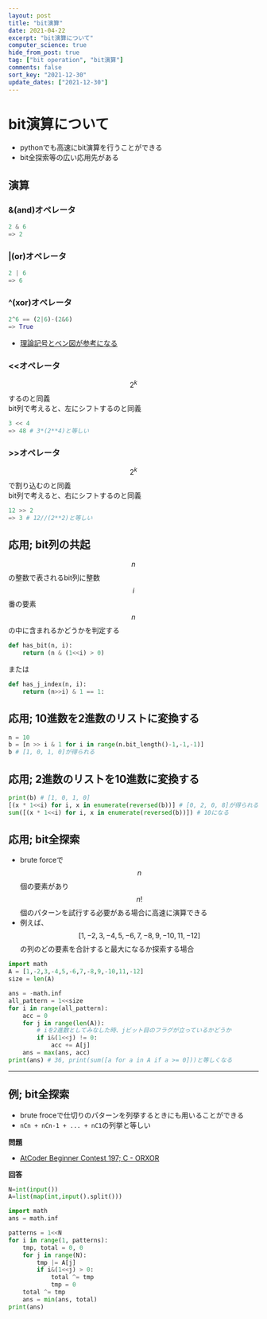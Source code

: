 ```yaml
---
layout: post
title: "bit演算"
date: 2021-04-22
excerpt: "bit演算について"
computer_science: true
hide_from_post: true
tag: ["bit operation", "bit演算"]
comments: false
sort_key: "2021-12-30"
update_dates: ["2021-12-30"]
---
```


# bit演算について
 - pythonでも高速にbit演算を行うことができる  
 - bit全探索等の広い応用先がある  

## 演算

### &(and)オペレータ

```python
2 & 6 
=> 2
```

### |(or)オペレータ

```python
2 | 6
=> 6
```

### ^(xor)オペレータ

```python
2^6 == (2|6)-(2&6)
=> True
```
 - [理論記号とベン図が参考になる](http://www.eonet.ne.jp/~imagawa/denki_kiso/ronrikairo.html)

### <<オペレータ

$$2^k$$するのと同義  
bit列で考えると、左にシフトするのと同義  

```python
3 << 4
=> 48 # 3*(2**4)と等しい
```

### >>オペレータ

$$2^k$$で割り込むのと同義  
bit列で考えると、右にシフトするのと同義  

```python
12 >> 2
=> 3 # 12//(2**2)と等しい
```


## 応用; bit列の共起

$$n$$の整数で表されるbit列に整数$$i$$番の要素$$n$$の中に含まれるかどうかを判定する  

```python
def has_bit(n, i):
    return (n & (1<<i) > 0)
```

または

```python
def has_j_index(n, i):
    return (n>>i) & 1 == 1:
```

## 応用; 10進数を2進数のリストに変換する

```python
n = 10
b = [n >> i & 1 for i in range(n.bit_length()-1,-1,-1)]
b # [1, 0, 1, 0]が得られる
```

## 応用; 2進数のリストを10進数に変換する

```python
print(b) # [1, 0, 1, 0]
[(x * 1<<i) for i, x in enumerate(reversed(b))] # [0, 2, 0, 8]が得られる
sum([(x * 1<<i) for i, x in enumerate(reversed(b))]) # 10になる
```

## 応用; bit全探索
 - brute forceで$$n$$個の要素があり$$n!$$個のパターンを試行する必要がある場合に高速に演算できる  
 - 例えば、$$[1,-2,3,-4,5,-6,7,-8,9,-10,11,-12]$$の列のどの要素を合計すると最大になるか探索する場合  

```python
import math
A = [1,-2,3,-4,5,-6,7,-8,9,-10,11,-12]
size = len(A)

ans = -math.inf
all_pattern = 1<<size
for i in range(all_pattern):
    acc = 0
    for j in range(len(A)):
	    # iを2進数としてみなした時、jビット目のフラグが立っているかどうか
        if i&(1<<j) != 0:
            acc += A[j]
    ans = max(ans, acc)
print(ans) # 36, print(sum([a for a in A if a >= 0]))と等しくなる
```

---

## 例; bit全探索
 - brute froceで仕切りのパターンを列挙するときにも用いることができる  
 - `nCn + nCn-1 + ... + nC1`の列挙と等しい  

**問題**  
 - [AtCoder Beginner Contest 197; C - ORXOR](https://atcoder.jp/contests/abc197/tasks/abc197_c)  

**回答**  

```python
N=int(input())
A=list(map(int,input().split()))

import math
ans = math.inf

patterns = 1<<N
for i in range(1, patterns):
    tmp, total = 0, 0
    for j in range(N):
        tmp |= A[j]
        if i&(1<<j) > 0:
            total ^= tmp
            tmp = 0
    total ^= tmp
    ans = min(ans, total)
print(ans)
```

